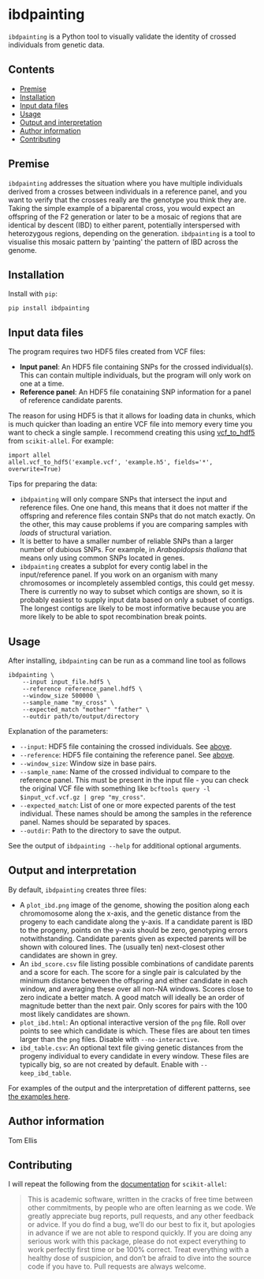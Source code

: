 # ibdpainting

`ibdpainting` is a Python tool to visually validate the identity of crossed individuals
from genetic data.

## Contents

- [Premise](#premise)
- [Installation](#installation)
- [Input data files](#input-data-files)
- [Usage](#usage)
- [Output and interpretation](#output-and-interpretation)
- [Author information](#author-information)
- [Contributing](#contributing)

## Premise

`ibdpainting` addresses the situation where you have multiple individuals
derived from a crosses between individuals in a reference panel, and you want to
verify that the crosses really are the genotype you think they are. Taking the
simple example of a biparental cross, you would expect an offspring of the F2 
generation or later to be a mosaic of regions that are identical by descent (IBD)
to either parent, potentially interspersed with heterozygous regions, depending
on the generation.
`ibdpainting` is a tool to visualise this mosaic pattern by 'painting' the
pattern of IBD across the genome.

## Installation

Install with `pip`:
```
pip install ibdpainting
```

## Input data files

The program requires two HDF5 files created from VCF files:

* **Input panel**: An HDF5 file containing SNPs for the crossed individual(s).
This can contain multiple individuals, but the program will only work on one at
a time.
* **Reference panel**: An HDF5 file conataining SNP information for a panel of reference candidate
parents.

The reason for using HDF5 is that it allows for loading data in chunks,
which is much quicker than loading an entire VCF file into memory every time you
want to check a single sample. I recommend creating this using
[vcf_to_hdf5](https://scikit-allel.readthedocs.io/en/latest/io.html#allel.vcf_to_hdf5)
from `scikit-allel`. For example:
```
import allel
allel.vcf_to_hdf5('example.vcf', 'example.h5', fields='*', overwrite=True)
```

Tips for preparing the data:

* `ibdpainting` will only compare SNPs that intersect the input and reference files.
One one hand, this means that it does not matter if the offspring and reference
files contain SNPs that do not match exactly.
On the other, this may cause problems if you are comparing samples with *loads*
of structural variation.
* It is better to have a smaller number of reliable SNPs than a larger number of 
dubious SNPs. For example, in *Arabopidopsis thaliana* that means only using 
common SNPs located in genes.
* `ibdpainting` creates a subplot for every contig label in the input/reference
panel. If you work on an organism with many chromosomes or incompletely assembled
contigs, this could get messy. There is currently no way to subset which 
contigs are shown, so it is probably easiest to supply input data based on only 
a subset of contigs. The longest contigs are likely to be most informative
because you are more likely to be able to spot recombination break points.

## Usage

After installing, `ibdpainting` can be run as a command line tool as follows

```
ibdpainting \
    --input input_file.hdf5 \
    --reference reference_panel.hdf5 \
    --window_size 500000 \
    --sample_name "my_cross" \
    --expected_match "mother" "father" \
    --outdir path/to/output/directory
```

Explanation of the parameters:

* `--input`: HDF5 file containing the crossed individuals. See [above](#input-data-files).
* `--reference`: HDF5 file containing the reference panel. See [above](#input-data-files).
* `--window_size`: Window size in base pairs.
* `--sample_name`: Name of the crossed individual to compare to the reference 
panel. This must be present in the input file - you can check the original VCF file with something
like `bcftools query -l $input_vcf.vcf.gz | grep "my_cross"`.
* `--expected_match`: List of one or more expected parents of the test individual.
These names should be among the samples in the reference panel. Names should be
separated by spaces.
* `--outdir`: Path to the directory to save the output.

See the output of `ibdpainting --help` for additional optional arguments.

## Output and interpretation

By default, `ibdpainting` creates three files:

* A `plot_ibd.png` image of the genome, showing the position along each chromomosome
along the x-axis, and the genetic distance from the progeny to each candidate 
along the y-axis. If a candidate parent is IBD to the progeny, points on the 
y-axis should be zero, genotyping errors notwithstanding. Candidate parents
given as expected parents will be shown with coloured lines. The (usually ten)
next-closest other candidates are shown in grey.
* An `ibd_score.csv` file listing possible combinations of candidate parents
and a score for each. The score for a single pair is calculated by the minimum
distance between the offspring and either candidate in each window, and averaging
these over all non-NA windows. Scores close to zero indicate a better match.
A good match will ideally be an order of magnitude better than the next pair.
Only scores for pairs with the 100 most likely candidates are shown.
* `plot_ibd.html`: An optional interactive version of the `png` file. Roll over points to see which candidate is which. These files are about ten times larger than the `png` files. Disable with `--no-interactive`.
* `ibd_table.csv`: An optional text file giving genetic distances from the progeny individual to every candidate in every window. These files are typically big, so are not created by default. Enable with `--keep_ibd_table`.

For examples of the output and the interpretation of different patterns, see [the examples here](https://ellisztamas.github.io/assets/06_ibdpainting_results.html).

## Author information

Tom Ellis

## Contributing

I will repeat the following from the [documentation](https://scikit-allel.readthedocs.io/en/stable/) for `scikit-allel`:

> This is academic software, written in the cracks of free time between other commitments, by people who are often learning as we code. We greatly appreciate bug reports, pull requests, and any other feedback or advice. If you do find a bug, we’ll do our best to fix it, but apologies in advance if we are not able to respond quickly. If you are doing any serious work with this package, please do not expect everything to work perfectly first time or be 100% correct. Treat everything with a healthy dose of suspicion, and don’t be afraid to dive into the source code if you have to. Pull requests are always welcome.
